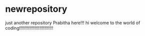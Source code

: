 # newrepository
just another repository
Prabitha here!!!
hi welcome to the world of coding!!!!!!!!!!!!!!!!!!!!!!!!!!!
